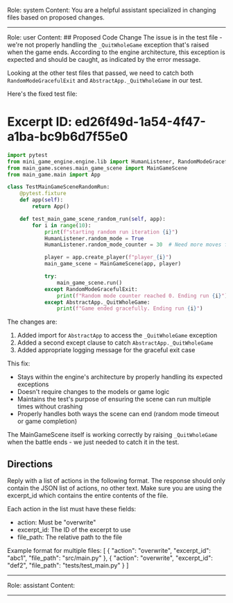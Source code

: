 Role: system
Content: You are a helpful assistant specialized in changing files based on proposed changes.
__________________
Role: user
Content: ## Proposed Code Change
The issue is in the test file - we're not properly handling the `_QuitWholeGame` exception that's raised when the game ends. According to the engine architecture, this exception is expected and should be caught, as indicated by the error message.

Looking at the other test files that passed, we need to catch both `RandomModeGracefulExit` and `AbstractApp._QuitWholeGame` in our test.

Here's the fixed test file:

# Excerpt ID: ed26f49d-1a54-4f47-a1ba-bc9b6d7f55e0
```python main_game/tests/test_main_game_scene.py
import pytest
from mini_game_engine.engine.lib import HumanListener, RandomModeGracefulExit, AbstractApp
from main_game.scenes.main_game_scene import MainGameScene
from main_game.main import App

class TestMainGameSceneRandomRun:
    @pytest.fixture
    def app(self):
        return App()

    def test_main_game_scene_random_run(self, app):
        for i in range(10):
            print(f"starting random run iteration {i}")
            HumanListener.random_mode = True
            HumanListener.random_mode_counter = 30  # Need more moves for battle scene

            player = app.create_player(f"player_{i}")
            main_game_scene = MainGameScene(app, player)

            try:
                main_game_scene.run()
            except RandomModeGracefulExit:
                print(f"Random mode counter reached 0. Ending run {i}")
            except AbstractApp._QuitWholeGame:
                print(f"Game ended gracefully. Ending run {i}")
```

The changes are:
1. Added import for `AbstractApp` to access the `_QuitWholeGame` exception
2. Added a second except clause to catch `AbstractApp._QuitWholeGame`
3. Added appropriate logging message for the graceful exit case

This fix:
- Stays within the engine's architecture by properly handling its expected exceptions
- Doesn't require changes to the models or game logic
- Maintains the test's purpose of ensuring the scene can run multiple times without crashing
- Properly handles both ways the scene can end (random mode timeout or game completion)

The MainGameScene itself is working correctly by raising `_QuitWholeGame` when the battle ends - we just needed to catch it in the test.

## Directions
Reply with a list of actions in the following format. The response should only contain the JSON list of actions, no other text.
Make sure you are using the excerpt_id which contains the entire contents of the file.

Each action in the list must have these fields:
- action: Must be "overwrite"
- excerpt_id: The ID of the excerpt to use
- file_path: The relative path to the file

Example format for multiple files:
[
    {
        "action": "overwrite",
        "excerpt_id": "abc1",
        "file_path": "src/main.py"
    },
    {
        "action": "overwrite",
        "excerpt_id": "def2",
        "file_path": "tests/test_main.py"
    }
]
__________________
Role: assistant
Content: 
__________________
